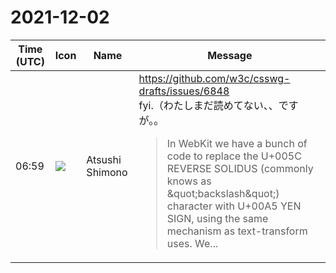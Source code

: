 # 2021-12-02

|Time (UTC)|Icon|Name|Message|
|---|---|---|---|
|06:59|![](https://secure.gravatar.com/avatar/3f82b853a23d9a6d1ce612d83f3a3a54.jpg?s=72&d=https%3A%2F%2Fa.slack-edge.com%2Fdf10d%2Fimg%2Favatars%2Fava_0008-72.png)|Atsushi Shimono|<https://github.com/w3c/csswg-drafts/issues/6848><br>fyi.（わたしまだ読めてない、、ですが。。<br><blockquote>In WebKit we have a bunch of code to replace the U+005C REVERSE SOLIDUS (commonly knows as &amp;quot;backslash&amp;quot;) character with U+00A5 YEN SIGN, using the same mechanism as text-transform uses. We...</blockquote>|
